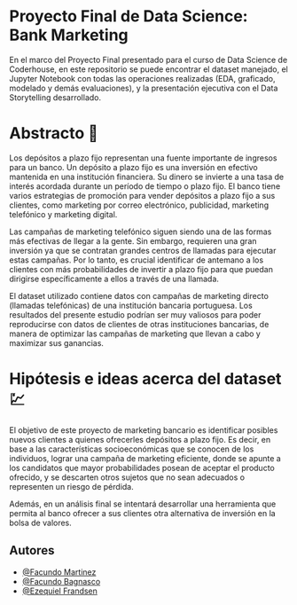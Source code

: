 
# Proyecto Final de Data Science: Bank Marketing

En el marco del Proyecto Final presentado para el curso de Data Science de Coderhouse, en este repositorio se puede encontrar el dataset manejado, el Jupyter Notebook con todas las operaciones realizadas (EDA, graficado, modelado y demás evaluaciones), y la presentación ejecutiva con el Data Storytelling desarrollado.

# Abstracto :page_with_curl:

Los depósitos a plazo fijo representan una fuente importante de ingresos para un banco. Un depósito a plazo fijo es una inversión en efectivo mantenida en una institución financiera. Su dinero se invierte a una tasa de interés acordada durante un período de tiempo o plazo fijo. El banco tiene varios estrategias de promoción para vender depósitos a plazo fijo a sus clientes, como marketing por correo electrónico, publicidad, marketing telefónico y marketing digital.

Las campañas de marketing telefónico siguen siendo una de las formas más efectivas de llegar a la gente. Sin embargo, requieren una gran inversión ya que se contratan grandes centros de llamadas para ejecutar estas campañas. Por lo tanto, es crucial identificar de antemano a los clientes con más probabilidades de invertir a plazo fijo para que puedan dirigirse específicamente a ellos a través de una llamada.

El dataset utilizado contiene datos con campañas de marketing directo (llamadas telefónicas) de una institución bancaria portuguesa. Los resultados del presente estudio podrían ser muy valiosos para poder reproducirse con datos de clientes de otras instituciones bancarias, de manera de optimizar las campañas de marketing que llevan a cabo y maximizar sus ganancias.

# Hipótesis e ideas acerca del dataset :chart:

El objetivo de este proyecto de marketing bancario es identificar posibles nuevos clientes a quienes ofrecerles depósitos a plazo fijo. Es decir, en base a las características socioeconómicas que se conocen de los individuos, lograr una campaña de marketing eficiente, donde se apunte a los candidatos que mayor probabilidades posean de aceptar el producto ofrecido, y se descarten otros sujetos que no sean adecuados o representen un riesgo de pérdida.

Además, en un análisis final se intentará desarrollar una herramienta que permita al banco ofrecer a sus clientes otra alternativa de inversión en la bolsa de valores.

## Autores

- [@Facundo Martinez](https://www.github.com/famarti)
- [@Facundo Bagnasco](https://www.github.com/)
- [@Ezequiel Frandsen](https://www.github.com/)

